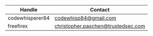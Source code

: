 |Handle|Contact|
|------|-------|
|codewhisperer84|codewhisp84@gmail.com|
|freefirex|christopher.paschen@trustedsec.com|